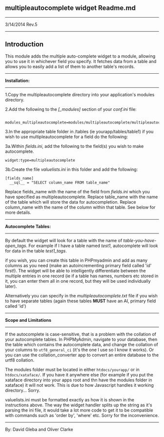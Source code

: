 **multipleautocomplete widget Readme.md**
-
---
3/14/2014 Rev.5

---
Introduction
-

This module adds the multiple auto-complete widget to a module, allowing you to use it in whichever field you specify. It fetches data from a table and allows you to easily add a list of them to another table's records.

---

**Installation:**

---

1.Copy the multipleautocomplete directory into your application's modules directory.

2.Add the following to the *[_modules]* section of your *conf.ini* file:

```
  modules_multipleautocomplete=modules/multipleautocomplete/multipleautocomplete.php
```

3.In the appropriate table folder in /tables (ie yourapp/tables/table1) if you wish to use multipleautocomplete for a field do the following:

3a.Within *fields.ini*, add the following to the field(s) you wish to make autocomplete.

```
widget:type=multipleautocomplete
```

3b.Create the file *valuelists.ini* in this folder and add the following:

```
[fields_name]
  __sql__ = "SELECT column_name FROM table_name"
```

Replace fields_name with the name of the field from *fields.ini* which you have specified as multipleautocomplete. Replace table_name with the name of the table which will store the data for autocompletion. Replace column_name with the name of the column within that table. See below for more details.

---

**Autocomplete Tables:**

---

By default the widget will look for a table with the name of *table-you-have-open_tags*. For example if I have a table named *test1*, autocomplete will look for data in the table *test1_tags*.

if you wish, you can create this table in PHPmyadmin and add as many columns as you need (make an autoincrementing primary field called 'id' first!). The widget will be able to intelligently differentiate between the multiple entries in one record (ie if a table has names, numbers etc stored in it, you can enter them all in one record, but they will be used individually later).

Alternatively you can specify in the *multipleautocomplete.txt* file if you wish to have separate tables (again these tables **MUST** have an AI, primary field called 'id')

---

**Scope and Limitations**

---

If the autocomplete is case-sensitive, that is a problem with the collation of your autocomplete tables. In PHPMyAdmin, navigate to your database, then the table which contains the autocomplete data, and change the collation of your columns to ```utf8_general_ci``` (it's the one I use so I know it works). Or you can use the collation_converter app to convert an entire database to the urtf8 collation.

The modules folder must be located in either ```htdocs/yourapp/``` or in ```htdocs/xataface/```. If you have it anywhere else (for example if you put the xataface directory into your apps root and thn have the modules folder in xataface) it will not work. This is due to how Javascript handles it working directory... Sorry.

valuelists.ini must be formatted exactly as how it is shown in the instructions above. The way the widget handler splits up the string as it's parsing the ini file, it would take a lot more code to get it to be compatible with commands such as 'order by', 'where' etc. Sorry for the inconvenience.

---

By: David Gleba and Oliver Clarke